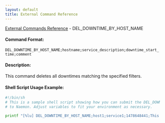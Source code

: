 ```yaml
---
layout: default
title: External Command Reference
---
```


<!--
************************************************
* AUTO GENERATED PAGE - USE ./update SCRIPT
************************************************
-->

<span class="glyphicon glyphicon-arrow-up"></span><a href="index.html"> External Commands Reference</a> - DEL_DOWNTIME_BY_HOST_NAME<br>


#### Command Format:

`DEL_DOWNTIME_BY_HOST_NAME;hostname;service_description;downtime_start_time;comment`

#### Description:

This command deletes all downtimes matching the specified filters.

#### Shell Script Usage Example:

```sh
#!/bin/sh
# This is a sample shell script showing how you can submit the DEL_DOWNTIME_BY_HOST_NAME command
# to Naemon. Adjust variables to fit your environment as necessary.

printf "[%lu] DEL_DOWNTIME_BY_HOST_NAME;host1;service1;1478648441;This is an example comment.\n" `date +%s` > /var/lib/naemon/naemon.cmd
```




